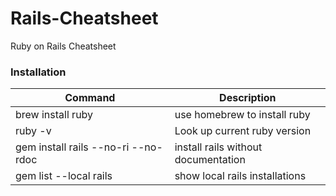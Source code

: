 # Rails-Cheatsheet
Ruby on Rails Cheatsheet

### Installation

| Command | Description |
| ----------- | ----------- |
| brew install ruby | use homebrew to install ruby |
| ruby -v | Look up current ruby version |
| gem install rails --no-ri --no-rdoc | install rails without documentation |
| gem list --local rails | show local rails installations |
